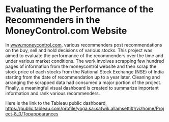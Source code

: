 # Evaluating the Performance of the Recommenders in the MoneyControl.com Website
In www.moneycontrol.com, various recommenders post recommendations on the buy, sell and hold decisions of various stocks. This project was aimed to evaluate the performance of the recommenders over the time and under various market conditions. The work involves scrapping few hundred pages of information from the moneycontrol website and then scrap the stock price of each stocks from the National Stock Exchange (NSE) of India starting from the date of recommendation up to a year later.  Cleaning and arranging the scrapped data had consumed a major portion of the project. Finally, a meaningful visual dashboard is created to summarize important information and rank various recommenders.

Here is the link to the Tableau public dashboard, https://public.tableau.com/profile/yoga.sai.satwik.allamsetti#!/vizhome/Project-8_0/Topappearances
